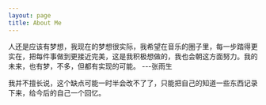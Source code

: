 ```yaml
---
layout: page
title: About Me
---
```

人还是应该有梦想，我现在的梦想很实际，我希望在音乐的圈子里，每一步踏得更实在，把每件事做到更接近完美，这是我积极想做的，我也会朝这方面努力。我的未来，也有梦，不多，但都有实现的可能。 ---张雨生

我并不擅长说，这个缺点可能一时半会改不了了，只能把自己的知道一些东西记录下来，给今后的自己一个回忆。
